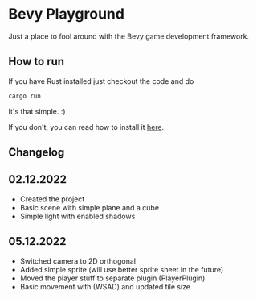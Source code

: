 # Bevy Playground

Just a place to fool around with the Bevy game development framework.

## How to run

If you have Rust installed just checkout the code and do 

```bash
cargo run
```

It's that simple. :)

If you don't, you can read how to install it [here](https://www.rust-lang.org/learn/get-started).

 ## Changelog

 02.12.2022
 ---
 - Created the project
 - Basic scene with simple plane and a cube
 - Simple light with enabled shadows
 
 05.12.2022
 ---
 - Switched camera to 2D orthogonal
 - Added simple sprite (will use better sprite sheet in the future)
 - Moved the player stuff to separate plugin (PlayerPlugin)
 - Basic movement with (WSAD) and updated tile size